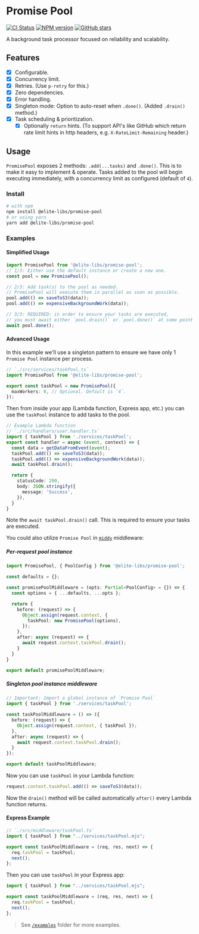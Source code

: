 # Promise Pool

[![CI Status](https://github.com/elite-libs/promise-pool/workflows/test/badge.svg)](https://github.com/elite-libs/promise-pool/actions)
[![NPM version](https://img.shields.io/npm/v/@elite-libs/promise-pool.svg)](https://www.npmjs.com/package/@elite-libs/promise-pool)
[![GitHub stars](https://img.shields.io/github/stars/elite-libs/promise-pool.svg?style=social)](https://github.com/elite-libs/promise-pool)

A background task processor focused on reliability and scalability.

## Features

- [x] Configurable.
- [x] Concurrency limit.
- [x] Retries. (Use `p-retry` for this.)
- [x] Zero dependencies.
- [x] Error handling.
- [x] Singleton mode: Option to auto-reset when `.done()`. (Added `.drain()` method.)
- [x] Task scheduling & prioritization.
  - [x] Optionally `return` hints. (To support API's like GitHub which return rate limit hints in http headers, e.g. `X-RateLimit-Remaining` header.)
<!-- - [x] ~~Progress events.~~ -->

## Usage

`PromisePool` exposes 2 methods: `.add(...tasks)` and `.done()`. This is to make it easy to implement & operate.
Tasks added to the pool will begin executing immediately, with a concurrency limit as configured (default of `4`).

### Install
  
```sh
# with npm
npm install @elite-libs/promise-pool
# or using yarn
yarn add @elite-libs/promise-pool
```

### Examples

#### Simplified Usage

```typescript
import PromisePool from '@elite-libs/promise-pool';
// 1/3: Either use the default instance or create a new one.
const pool = new PromisePool();

// 2/3: Add task(s) to the pool as needed.
// PromisePool will execute them in parallel as soon as possible.
pool.add(() => saveToS3(data));
pool.add(() => expensiveBackgroundWork(data));

// 3/3: REQUIRED: in order to ensure your tasks are executed, 
// you must await either `pool.drain()` or `pool.done()` at some point in your code (`done` prevents additional tasks from being added).
await pool.done();
```

#### Advanced Usage

In this example we'll use a singleton pattern to ensure we have only 1 `Promise Pool` instance per process.

```typescript
// `./src/services/taskPool.ts`
import PromisePool from '@elite-libs/promise-pool';

export const taskPool = new PromisePool({
  maxWorkers: 6, // Optional. Default is `4`.
});
```

Then from inside your app (Lambda function, Express app, etc.) you can use the `taskPool` instance to add tasks to the pool.

```typescript
// Example Lambda function
// `./src/handlers/user.handler.ts`
import { taskPool } from './services/taskPool';
export const handler = async (event, context) => {
  const data = getDataFromEvent(event);
  taskPool.add(() => saveToS3(data));
  taskPool.add(() => expensiveBackgroundWork(data));
  await taskPool.drain();

  return {
    statusCode: 200,
    body: JSON.stringify({
      message: 'Success',
    }),
  }
}
```

Note the `await taskPool.drain()` call. This is required to ensure your tasks are executed.

You could also utilize `Promise Pool` in [`middy`](https://middy.js.org/) middleware:

##### Per-request pool instance

```typescript
import PromisePool, { PoolConfig } from '@elite-libs/promise-pool';

const defaults = {};

const promisePoolMiddleware = (opts: Partial<PoolConfig> = {}) => {
  const options = { ...defaults, ...opts };

  return {
    before: (request) => {
      Object.assign(request.context, {
        taskPool: new PromisePool(options),
      });
    },
    after: async (request) => {
      await request.context.taskPool.drain();
    }
  }
}

export default promisePoolMiddleware;
```

##### Singleton pool instance middleware

```typescript
// Important: Import a global instance of `Promise Pool`
import { taskPool } from './services/taskPool';

const taskPoolMiddleware = () => ({
  before: (request) => {
    Object.assign(request.context, { taskPool });
  },
  after: async (request) => {
    await request.context.taskPool.drain();
  }
});

export default taskPoolMiddleware;
```

Now you can use `taskPool` in your Lambda function:

```typescript
request.context.taskPool.add(() => saveToS3(data));
```

Now the `drain()` method will be called automatically `after()` every Lambda function returns.


#### Express Example

```js
// `./src/middleware/taskPool.ts`
import { taskPool } from "../services/taskPool.mjs";

export const taskPoolMiddleware = (req, res, next) => {
  req.taskPool = taskPool;
  next();
};
```
  
Then you can use `taskPool` in your Express app:

```js
import { taskPool } from "../services/taskPool.mjs";

export const taskPoolMiddleware = (req, res, next) => {
  req.taskPool = taskPool;
  next();
};
```


> See [`/examples`](/examples/) folder for more examples.

<!--
## Config Options

```ts
interface PoolConfig {
  maxWorkers: number;
  backgroundRecheckInterval: number;
  // results: 'ignore' | 'collect-all' | 'only-errors';
  // errorLimit: number | false;
  // retryLimit: number | false;
  // retryBackoff: 'exponential' | 'linear';

  // onTaskError?: <TPlaceholder, TError extends Error>(
  //   error: TError,
  //   task: TaskResult<TPlaceholder, TError> & TaskMetadata
  // ) => void | Promise<unknown> | unknown;

  // Instrumentation
  /**
   * `timestampCallback` defaults to `Date.now()`
   *
   * In node, get more accurate results with `process.hrtime()`
   *
   */
  timestampCallback?: TimerCallback | null;
}
```

-->
<!-- # Naming & Abbreviation Ideas 

| Abbrev. | Name |
|-|-|
| ASS Pool | **Async Streaming Service Pool** (though I think Hard Rock Hotel snagged this a while ago...) |
| TAR Pool | **Throttled Async Recursive Pool**  |
| AASS Pool  | **Async, Await, Streaming Service Pool** |
| SCAM | **Streaming coordinated, async manager** |
| SQAM | **Streamed queue, async manager** |
| SMAQ | **Streaming managed, async queue** |
| SPAQ | **Streamed processing, async queue** |
| SPANQ | **Streamed processing, async natural queue** |
| SPAAS | **Streaming promise, async, await service** |
| SPAAM | **Streaming promise, async, await manager** |
| TPS, & TPS Reports | **Throttled Promise Service. Which emits  _TPS Reports_** |
| PASS Pool  | **Promise, Async, Streaming, Service Pool** |
| SPAAT | **Streaming promise, async, await throttling** |
| SAAP | **Streaming async & await, pool service!** |
 -->

<!-- 
## MVP

1. Create an instance on ASS Class
1. TDD/design interfaces
 -->
